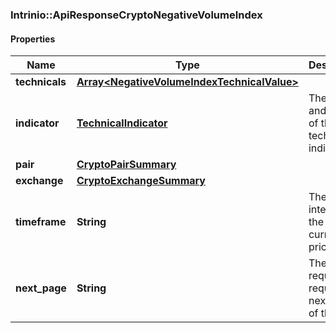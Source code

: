 ### Intrinio::ApiResponseCryptoNegativeVolumeIndex

#### Properties
Name | Type | Description | Notes
------------ | ------------- | ------------- | -------------
**technicals** | [**Array&lt;NegativeVolumeIndexTechnicalValue&gt;**](NegativeVolumeIndexTechnicalValue.md) |  | [optional] 
**indicator** | [**TechnicalIndicator**](TechnicalIndicator.md) | The name and symbol of the technical indicator | [optional] 
**pair** | [**CryptoPairSummary**](CryptoPairSummary.md) |  | [optional] 
**exchange** | [**CryptoExchangeSummary**](CryptoExchangeSummary.md) |  | [optional] 
**timeframe** | **String** | The time interval for the crypto currency prices | [optional] 
**next_page** | **String** | The token required to request the next page of the data | [optional] 


